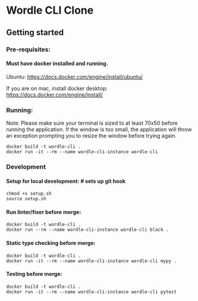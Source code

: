 # Wordle CLI Clone

## Getting started

### Pre-requisites:

#### Must have docker installed and running.

Ubuntu: https://docs.docker.com/engine/install/ubuntu/

If you are on mac, install docker desktop: https://docs.docker.com/engine/install/

### Running:

Note: Please make sure your terminal is sized to at least 70x50 before running the application. If the window is too small, the application will throw an exception prompting you to resize the window before trying again.

```
docker build -t wordle-cli .
docker run -it --rm --name wordle-cli-instance wordle-cli
```

### Development

#### Setup for local development:  # sets up git hook

```
chmod +x setup.sh
source setup.sh
```

#### Run linter/fixer before merge:

```
docker build -t wordle-cli .
docker run --rm --name wordle-cli-instance wordle-cli black .
```

#### Static type checking before merge:

```
docker build -t wordle-cli .
docker run -it --rm --name wordle-cli-instance wordle-cli mypy .
```

#### Testing before merge:

```
docker build -t wordle-cli .
docker run -it --rm --name wordle-cli-instance wordle-cli pytest
```
